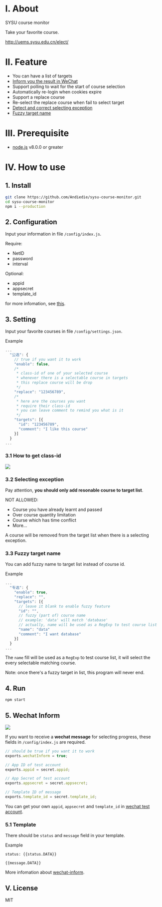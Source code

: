 # Ⅰ. About
SYSU course monitor

Take your favorite course.

http://uems.sysu.edu.cn/elect/

# Ⅱ. Feature
- You can have a list of targets
- [Inform you the result in WeChat](#5-wechat-inform)
- Support polling to wait for the start of course selection
- Automatically re-login when cookies expire
- Support a replace course
- Re-select the replace course when fail to select target
- [Detect and correct selecting exception](#32-selecting-exception)
- [Fuzzy target name](#33-fuzzy-target-name)

# Ⅲ. Prerequisite
- [node.js](https://nodejs.org/en/) v8.0.0 or greater

# Ⅳ. How to use
## 1. Install
```bash
git clone https://github.com/Andiedie/sysu-course-monitor.git
cd sysu-course-monitor
npm i --production
```
## 2. Configuration
Input your information in file `/config/index.js`.

Require:
- NetID
- password
- interval

Optional:
- appid
- appsecret
- template_id

for more infomation, see [this](#5-wechat-inform).

## 3. Setting
Input your favorite courses in file `/config/settings.json`.

Example
```js
...
  "公选": {
    // true if you want it to work
    "enable": false,
    /*
     * class-id of one of your selected course
     * whenever there is a selectable course in targets
     * this replace course will be drop
     */
    "replace": "123456789",
    /*
     * here are the courses you want
     * require their class-id
     * you can leave comment to remind you what is it
     */
    "targets": [{
      "id": "123456789",
      "comment": "I like this course"
    }]
  }
...
```

### 3.1 How to get class-id
![](http://ocphk5wc7.bkt.clouddn.com//17-6-27/13741516.jpg)

### 3.2 Selecting exception
Pay attention, **you should only add resonable course to target list**.

NOT ALLOWED:
- Course you have already learnt and passed
- Over course quantity limitation
- Course which has time conflict
- More...

A course will be removed from the target list when there is a selecting exception.

### 3.3 Fuzzy target name
You can add fuzzy name to target list instead of course id.

Example
```js
...
  "专选": {
    "enable": true,
    "replace": "",
    "targets": [{
      // leave it blank to enable fuzzy feature
      "id": "",
      // fuzzy (part of) course name
      // example: 'data' will match 'database'
      // actually, name will be used as a RegExp to test course list
      "name": "data"
      "comment": "I want database"
    }]
  }
...
```

The `name` fill will be used as a `RegExp` to test course list, it will select the every selectable matching course.

Note: once there's a fuzzy target in list, this program will never end.

## 4. Run
```bash
npm start
```

## 5. Wechat Inform
![](http://ocphk5wc7.bkt.clouddn.com//17-6-30/81776303.jpg)

If you want to receive a **wechat message** for selecting progress, these fields in `/config/index.js` are required.

```js
// should be true if you want it to work
exports.wechatInform = true;

// App ID of test account
exports.appid = secret.appid;

// App Secret of test account
exports.appsecret = secret.appsecret;

// Template ID of message
exports.template_id = secret.template_id;
```

You can get your own `appid`, `appsecret` and `template_id` in [wechat test account](http://mp.weixin.qq.com/debug/cgi-bin/sandbox?t=sandbox/login).

### 5.1 Template
There should be `status` and `message` field in your template.

Example
```
status: {{status.DATA}}

{{message.DATA}}
```

More infomation about [wechat-inform](https://github.com/Andiedie/wechat-inform).

## Ⅴ. License
MIT
